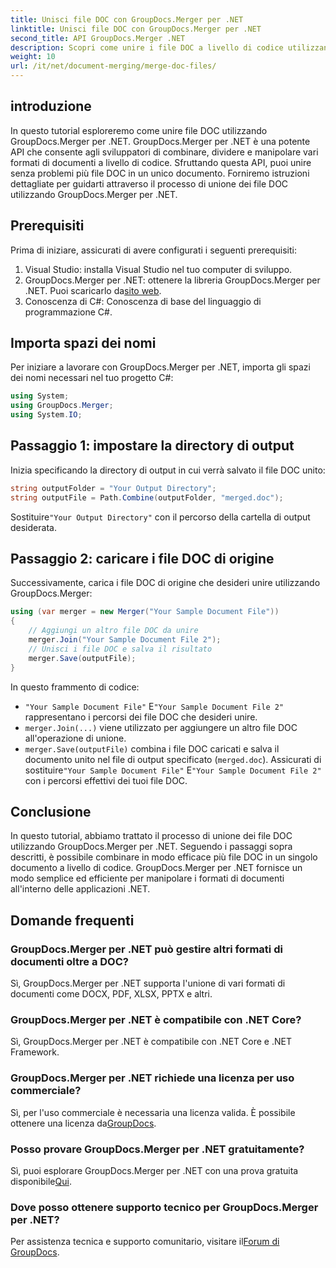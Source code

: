 ```yaml
---
title: Unisci file DOC con GroupDocs.Merger per .NET
linktitle: Unisci file DOC con GroupDocs.Merger per .NET
second_title: API GroupDocs.Merger .NET
description: Scopri come unire i file DOC a livello di codice utilizzando GroupDocs.Merger per .NET. Segui la nostra guida passo passo per combinare facilmente più documenti in uno solo.
weight: 10
url: /it/net/document-merging/merge-doc-files/
---
```

## introduzione
In questo tutorial esploreremo come unire file DOC utilizzando GroupDocs.Merger per .NET. GroupDocs.Merger per .NET è una potente API che consente agli sviluppatori di combinare, dividere e manipolare vari formati di documenti a livello di codice. Sfruttando questa API, puoi unire senza problemi più file DOC in un unico documento. Forniremo istruzioni dettagliate per guidarti attraverso il processo di unione dei file DOC utilizzando GroupDocs.Merger per .NET.
## Prerequisiti
Prima di iniziare, assicurati di avere configurati i seguenti prerequisiti:
1. Visual Studio: installa Visual Studio nel tuo computer di sviluppo.
2.  GroupDocs.Merger per .NET: ottenere la libreria GroupDocs.Merger per .NET. Puoi scaricarlo da[sito web](https://releases.groupdocs.com/merger/net/).
3. Conoscenza di C#: Conoscenza di base del linguaggio di programmazione C#.
## Importa spazi dei nomi
Per iniziare a lavorare con GroupDocs.Merger per .NET, importa gli spazi dei nomi necessari nel tuo progetto C#:
```csharp
using System; 
using GroupDocs.Merger;
using System.IO;
```
## Passaggio 1: impostare la directory di output
Inizia specificando la directory di output in cui verrà salvato il file DOC unito:
```csharp
string outputFolder = "Your Output Directory";
string outputFile = Path.Combine(outputFolder, "merged.doc");
```
 Sostituire`"Your Output Directory"` con il percorso della cartella di output desiderata.
## Passaggio 2: caricare i file DOC di origine
Successivamente, carica i file DOC di origine che desideri unire utilizzando GroupDocs.Merger:
```csharp
using (var merger = new Merger("Your Sample Document File"))
{
    // Aggiungi un altro file DOC da unire
    merger.Join("Your Sample Document File 2");
    // Unisci i file DOC e salva il risultato
    merger.Save(outputFile);
}
```
In questo frammento di codice:
- `"Your Sample Document File"` E`"Your Sample Document File 2"` rappresentano i percorsi dei file DOC che desideri unire.
- `merger.Join(...)` viene utilizzato per aggiungere un altro file DOC all'operazione di unione.
- `merger.Save(outputFile)` combina i file DOC caricati e salva il documento unito nel file di output specificato (`merged.doc`).
 Assicurati di sostituire`"Your Sample Document File"` E`"Your Sample Document File 2"` con i percorsi effettivi dei tuoi file DOC.
## Conclusione
In questo tutorial, abbiamo trattato il processo di unione dei file DOC utilizzando GroupDocs.Merger per .NET. Seguendo i passaggi sopra descritti, è possibile combinare in modo efficace più file DOC in un singolo documento a livello di codice. GroupDocs.Merger per .NET fornisce un modo semplice ed efficiente per manipolare i formati di documenti all'interno delle applicazioni .NET.

## Domande frequenti
### GroupDocs.Merger per .NET può gestire altri formati di documenti oltre a DOC?
Sì, GroupDocs.Merger per .NET supporta l'unione di vari formati di documenti come DOCX, PDF, XLSX, PPTX e altri.
### GroupDocs.Merger per .NET è compatibile con .NET Core?
Sì, GroupDocs.Merger per .NET è compatibile con .NET Core e .NET Framework.
### GroupDocs.Merger per .NET richiede una licenza per uso commerciale?
 Sì, per l'uso commerciale è necessaria una licenza valida. È possibile ottenere una licenza da[GroupDocs](https://purchase.groupdocs.com/buy).
### Posso provare GroupDocs.Merger per .NET gratuitamente?
 Sì, puoi esplorare GroupDocs.Merger per .NET con una prova gratuita disponibile[Qui](https://releases.groupdocs.com/).
### Dove posso ottenere supporto tecnico per GroupDocs.Merger per .NET?
 Per assistenza tecnica e supporto comunitario, visitare il[Forum di GroupDocs](https://forum.groupdocs.com/c/merger/32).